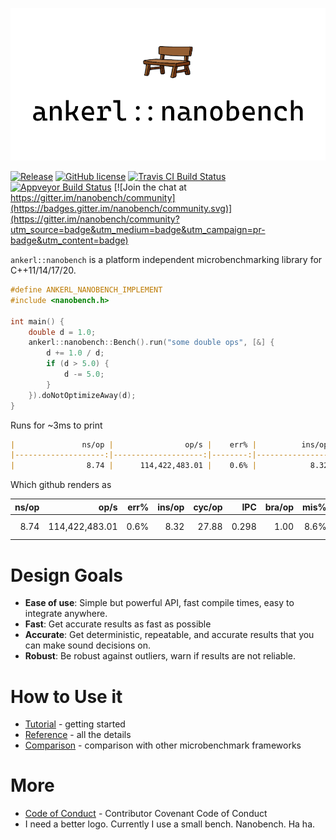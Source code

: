 <a id="top"></a>
![ankerl::nanobench logo](docs/logo-nanobench.png)

[![Release](https://img.shields.io/github/release/martinus/nanobench.svg)](https://github.com/martinus/nanobench/releases)
[![GitHub license](https://img.shields.io/github/license/martinus/nanobench.svg)](https://raw.githubusercontent.com/martinus/nanobench/master/LICENSE)
[![Travis CI Build Status](https://travis-ci.com/martinus/nanobench.svg?branch=master)](https://travis-ci.com/martinus/nanobench)
[![Appveyor Build Status](https://ci.appveyor.com/api/projects/status/github/martinus/nanobench?branch=master&svg=true)](https://ci.appveyor.com/project/martinus/nanobench)
[![Join the chat at https://gitter.im/nanobench/community](https://badges.gitter.im/nanobench/community.svg)](https://gitter.im/nanobench/community?utm_source=badge&utm_medium=badge&utm_campaign=pr-badge&utm_content=badge)

`ankerl::nanobench` is a platform independent microbenchmarking library for C++11/14/17/20.

```cpp
#define ANKERL_NANOBENCH_IMPLEMENT
#include <nanobench.h>

int main() {
    double d = 1.0;
    ankerl::nanobench::Bench().run("some double ops", [&] {
        d += 1.0 / d;
        if (d > 5.0) {
            d -= 5.0;
        }
    }).doNotOptimizeAway(d);
}
```

Runs for ~3ms to print

```markdown
|               ns/op |                op/s |    err% |          ins/op |          cyc/op |    IPC |         bra/op |    mis% |     total | benchmark
|--------------------:|--------------------:|--------:|----------------:|----------------:|-------:|---------------:|--------:|----------:|:----------------------------------------------
|                8.74 |      114,422,483.01 |    0.6% |            8.32 |           27.88 |  0.298 |           1.00 |    8.6% |      0.00 | some double ops
```

Which github renders as

|               ns/op |                op/s |    err% |          ins/op |          cyc/op |    IPC |         bra/op |    mis% |     total | benchmark
|--------------------:|--------------------:|--------:|----------------:|----------------:|-------:|---------------:|--------:|----------:|:----------------------------------------------
|                8.74 |      114,422,483.01 |    0.6% |            8.32 |           27.88 |  0.298 |           1.00 |    8.6% |      0.00 | some double ops

# Design Goals

* **Ease of use**: Simple but powerful API, fast compile times, easy to integrate anywhere.
* **Fast**: Get accurate results as fast as possible
* **Accurate**: Get deterministic, repeatable, and accurate results that you can make sound decisions on.
* **Robust**: Be robust against outliers, warn if results are not reliable.

# How to Use it

* [Tutorial](docs/tutorial.md#top) - getting started
* [Reference](docs/reference.md#top) - all the details
* [Comparison](docs/comparison.md#top) - comparison with other microbenchmark frameworks

# More

* [Code of Conduct](CODE_OF_CONDUCT.md) - Contributor Covenant Code of Conduct
* I need a better logo. Currently I use a small bench. Nanobench. Ha ha.

